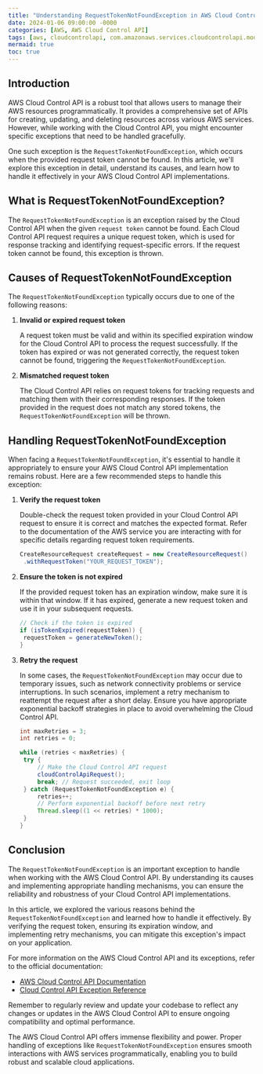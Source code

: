 ```yaml
---
title: "Understanding RequestTokenNotFoundException in AWS Cloud Control API"
date: 2024-01-06 09:00:00 -0000
categories: [AWS, AWS Cloud Control API]
tags: [aws, cloudcontrolapi, com.amazonaws.services.cloudcontrolapi.model]
mermaid: true
toc: true
---
```



## Introduction

AWS Cloud Control API is a robust tool that allows users to manage their AWS resources programmatically. It provides a comprehensive set of APIs for creating, updating, and deleting resources across various AWS services. However, while working with the Cloud Control API, you might encounter specific exceptions that need to be handled gracefully.

One such exception is the `RequestTokenNotFoundException`, which occurs when the provided request token cannot be found. In this article, we'll explore this exception in detail, understand its causes, and learn how to handle it effectively in your AWS Cloud Control API implementations.

## What is RequestTokenNotFoundException?

The `RequestTokenNotFoundException` is an exception raised by the Cloud Control API when the given `request token` cannot be found. Each Cloud Control API request requires a unique request token, which is used for response tracking and identifying request-specific errors. If the request token cannot be found, this exception is thrown.

## Causes of RequestTokenNotFoundException

The `RequestTokenNotFoundException` typically occurs due to one of the following reasons:

1. **Invalid or expired request token**

   A request token must be valid and within its specified expiration window for the Cloud Control API to process the request successfully. If the token has expired or was not generated correctly, the request token cannot be found, triggering the `RequestTokenNotFoundException`.

2. **Mismatched request token**

   The Cloud Control API relies on request tokens for tracking requests and matching them with their corresponding responses. If the token provided in the request does not match any stored tokens, the `RequestTokenNotFoundException` will be thrown.

## Handling RequestTokenNotFoundException

When facing a `RequestTokenNotFoundException`, it's essential to handle it appropriately to ensure your AWS Cloud Control API implementation remains robust. Here are a few recommended steps to handle this exception:

1. **Verify the request token**

   Double-check the request token provided in your Cloud Control API request to ensure it is correct and matches the expected format. Refer to the documentation of the AWS service you are interacting with for specific details regarding request token requirements.

   ```java
   CreateResourceRequest createRequest = new CreateResourceRequest()
   	.withRequestToken("YOUR_REQUEST_TOKEN");
   ```

2. **Ensure the token is not expired**

   If the provided request token has an expiration window, make sure it is within that window. If it has expired, generate a new request token and use it in your subsequent requests.

   ```java
   // Check if the token is expired
   if (isTokenExpired(requestToken)) {
   	requestToken = generateNewToken();
   }
   ```

3. **Retry the request**

   In some cases, the `RequestTokenNotFoundException` may occur due to temporary issues, such as network connectivity problems or service interruptions. In such scenarios, implement a retry mechanism to reattempt the request after a short delay. Ensure you have appropriate exponential backoff strategies in place to avoid overwhelming the Cloud Control API.

   ```java
   int maxRetries = 3;
   int retries = 0;
   
   while (retries < maxRetries) {
   	try {
   		// Make the Cloud Control API request
   		cloudControlApiRequest();
   		break; // Request succeeded, exit loop
   	} catch (RequestTokenNotFoundException e) {
   		retries++;
   		// Perform exponential backoff before next retry
   		Thread.sleep((1 << retries) * 1000);
   	}
   }
   ```

## Conclusion

The `RequestTokenNotFoundException` is an important exception to handle when working with the AWS Cloud Control API. By understanding its causes and implementing appropriate handling mechanisms, you can ensure the reliability and robustness of your Cloud Control API implementations.

In this article, we explored the various reasons behind the `RequestTokenNotFoundException` and learned how to handle it effectively. By verifying the request token, ensuring its expiration window, and implementing retry mechanisms, you can mitigate this exception's impact on your application.

For more information on the AWS Cloud Control API and its exceptions, refer to the official documentation:

- [AWS Cloud Control API Documentation](https://docs.aws.amazon.com/cloud-control-api/)
- [Cloud Control API Exception Reference](https://docs.aws.amazon.com/cloudcontrolapi/latest/APIReference/Welcome.html#APIReference.ExceptionReference)

Remember to regularly review and update your codebase to reflect any changes or updates in the AWS Cloud Control API to ensure ongoing compatibility and optimal performance.

The AWS Cloud Control API offers immense flexibility and power. Proper handling of exceptions like `RequestTokenNotFoundException` ensures smooth interactions with AWS services programmatically, enabling you to build robust and scalable cloud applications.
